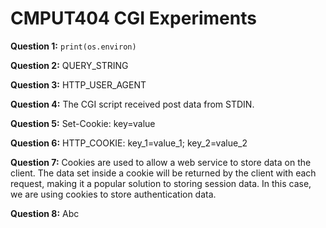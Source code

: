 # CMPUT404 CGI Experiments

**Question 1:** `print(os.environ)`

**Question 2:** QUERY_STRING

**Question 3:** HTTP_USER_AGENT

**Question 4:** The CGI script received post data from STDIN.

**Question 5:** Set-Cookie: key=value

**Question 6:** HTTP_COOKIE: key_1=value_1; key_2=value_2

**Question 7:** Cookies are used to allow a web service to store data on the client. The data set inside a cookie will be returned by the client with each request, making it a popular solution to storing session data. In this case, we are using cookies to store authentication data.

**Question 8:** Abc
